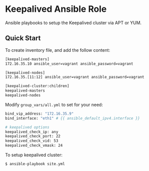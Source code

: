 # Keepalived Ansible Role
Ansible playbooks to setup the Keepalived cluster via APT or YUM.

## Quick Start
To create inventory file, and add the follow content:
```sh
[keepalived-masters]
172.16.35.10 ansible_user=vagrant ansible_password=vagrant

[keepalived-nodes]
172.16.35.[11:12] ansible_user=vagrant ansible_password=vagrant

[keepalived-cluster:children]
keepalived-masters
keepalived-nodes
```

Modify `group_vars/all.yml` to set for your need:
```sh
bind_vip_address: "172.16.35.9"
bind_interface: "eth1" # {{ ansible_default_ipv4.interface }}

# keepalived options
keepalived_check_ip: any
keepalived_check_port: 22
keepalived_check_vid: 53
keepalived_check_vmask: 24
```

To setup keepalived cluster:
```sh
$ ansible-playbook site.yml
```
